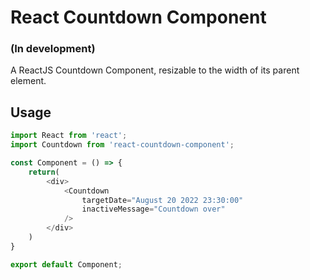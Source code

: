 # React Countdown Component
### (In development)

A ReactJS Countdown Component, resizable to the width of its parent element.

## Usage
```js
import React from 'react';
import Countdown from 'react-countdown-component';

const Component = () => {
    return(
        <div>
            <Countdown 
                targetDate="August 20 2022 23:30:00" 
                inactiveMessage="Countdown over" 
            />
        </div>
    )
}

export default Component;
```